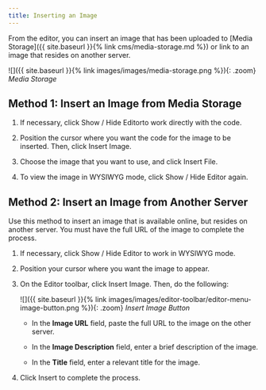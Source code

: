 ```yaml
---
title: Inserting an Image
---
```


From the editor, you can insert an image that has been uploaded to [Media Storage]({{ site.baseurl }}{% link cms/media-storage.md %}) or link to an image that resides on another server.

![]({{ site.baseurl }}{% link images/images/media-storage.png %}){: .zoom}
_Media Storage_

## Method 1: Insert an Image from Media Storage

1. If necessary, click <span class="btn">Show / Hide Editor</span>to work directly with the code.

1. Position the cursor where you want the code for the image to be inserted. Then, click <span class="btn">Insert Image</span>.

1. Choose the image that you want to use, and click <span class="btn">Insert File</span>.

1. To view the image in WYSIWYG mode, click <span class="btn">Show / Hide Editor</span> again.

## Method 2: Insert an Image from Another Server

Use this method to insert an image that is available online, but resides on another server. You must have the full URL of the image to complete the process.

1. If necessary, click <span class="btn">Show / Hide Editor</span> to work in WYSIWYG mode.

1. Position your cursor where you want the image to appear.

1. On the Editor toolbar, click <span class="btn">Insert Image</span>. Then, do the following:

    ![]({{ site.baseurl }}{% link images/images/editor-toolbar/editor-menu-image-button.png %}){: .zoom}
    _Insert Image Button_

    - In the **Image URL** field, paste the full URL to the image on the other server.

    - In the **Image Description** field, enter a brief description of the image.

    - In the **Title** field, enter a relevant title for the image.

1. Click <span class="btn">Insert</span> to complete the process.
